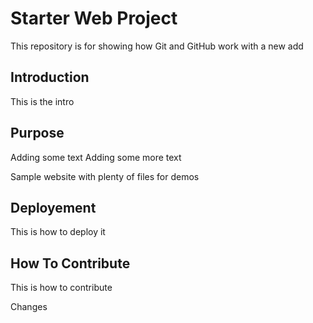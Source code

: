 # Starter Web Project

This repository is for showing how Git and GitHub work
with a new add

## Introduction
This is the intro

## Purpose
Adding some text
Adding some more text


Sample website with plenty of files for demos

## Deployement

This is how to deploy it

## How To Contribute
This is how to contribute

Changes
